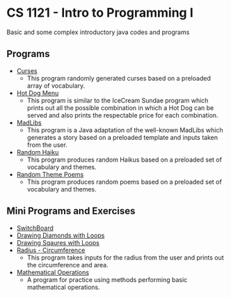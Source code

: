 # CS 1121 - Intro to Programming I
Basic and some complex introductory java codes and programs
## Programs
* [Curses](https://github.com/Siddheshm1/IntroToProg1-Java/blob/master/Program%20-%20Curses)
  - This program randomly generated curses based on a preloaded array of vocabulary.
* [Hot Dog Menu](https://github.com/Siddheshm1/IntroToProg1-Java/blob/master/Program%20-%20HotDog%20-%20Similar%20to%20IceCreamSundae)
  - This program is similar to the IceCream Sundae program which prints out all the possible combination in which a Hot Dog can be served and also prints the respectable price for each combination.
* [MadLibs](https://github.com/Siddheshm1/IntroToProg1-Java/blob/master/Program%20-%20MadLibs)
  - This program is a Java adaptation of the well-known MadLibs which generates a story based on a preloaded template and inputs taken from the user. 
* [Random Haiku](https://github.com/Siddheshm1/IntroToProg1-Java/blob/master/Program%20-%20RandomArrayPoems)
  - This program produces random Haikus based on a preloaded set of vocabulary and themes.
* [Random Theme Poems](https://github.com/Siddheshm1/IntroToProg1-Java/blob/master/Program%20-%20RandomArrayPoems)
  - This program produces random poems based on a preloaded set of vocabulary and themes.

## Mini Programs and Exercises
* [SwitchBoard](https://github.com/Siddheshm1/IntroToProg1-Java/blob/master/SwitchBoard)
* [Drawing Diamonds with Loops](https://github.com/Siddheshm1/IntroToProg1-Java/blob/master/DiamondsWithLoops)
* [Drawing Sqaures with Loops](https://github.com/Siddheshm1/IntroToProg1-Java/blob/master/SquaresWithLoops)
* [Radius - Circumference](https://github.com/Siddheshm1/IntroToProg1-Java/blob/master/Radius-Circumference)
  - This program takes inputs for the radius from the user and prints out the circumference and area.
* [Mathematical Operations](https://github.com/Siddheshm1/IntroToProg1-Java/blob/master/Methods%20for%20Mathematical%20Operations%20-%20PEMDAS)
  - A program for practice using methods performing basic mathematical operations.

